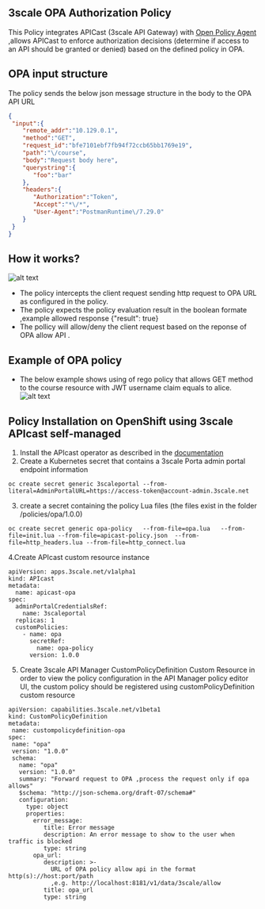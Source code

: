 
## 3scale OPA Authorization Policy

This Policy integrates APICast (3scale API Gateway) with  [Open Policy Agent](https://www.openpolicyagent.org/)  ,allows APICast to enforce authorization decisions (determine if access to an API should be granted or denied)  based on the defined policy in OPA.


## OPA input structure
 The policy sends the below json message structure in the body to the OPA API URL 
  ```json          
{
   "input":{
      "remote_addr":"10.129.0.1",
      "method":"GET",
      "request_id":"bfe7101ebf7fb94f72ccb65bb1769e19",
      "path":"\/course",
      "body":"Request body here",
      "querystring":{
         "foo":"bar"
      },
      "headers":{
         "Authorization":"Token",
         "Accept":"*\/*",
         "User-Agent":"PostmanRuntime\/7.29.0"
      }
   }
}
```

## How it works?
![alt text](https://github.com/abdelhamidfg/opa-authorization-policy/blob/master/opa-flow.jpg?raw=true)
- The policy intercepts the client request sending http request to OPA URL as configured in the policy. 
- The policy expects the policy evaluation result in the boolean formate  ,example allowed response {"result": true}
- The pollicy will allow/deny the client request based on the reponse of OPA allow API .
 
 ## Example of OPA policy 
- The below example shows using of rego policy that allows GET method to the course resource with JWT username claim equals to alice.
 ![alt text](https://github.com/abdelhamidfg/opa-authorization-policy/blob/master/jwt-policy.jpg?raw=true)

## Policy Installation on OpenShift using 3scale APIcast self-managed

  
1. Install the APIcast operator as described in the [documentation](https://github.com/3scale/apicast-operator/blob/master/doc/quickstart-guide.md#Install-the-APIcast-operator)
2. Create a Kubernetes secret that contains a 3scale Porta admin portal endpoint information
```shell
oc create secret generic 3scaleportal --from-literal=AdminPortalURL=https://access-token@account-admin.3scale.net
```
3. create a secret containing the policy Lua files (the files exist in the  folder /policies/opa/1.0.0)
```shell
oc create secret generic opa-policy   --from-file=opa.lua   --from-file=init.lua --from-file=apicast-policy.json  --from-file=http_headers.lua --from-file=http_connect.lua 
```
4.Create APIcast custom resource instance
```shell
apiVersion: apps.3scale.net/v1alpha1
kind: APIcast
metadata:
  name: apicast-opa
spec: 
  adminPortalCredentialsRef:
    name: 3scaleportal
  replicas: 1  
  customPolicies:
    - name: opa
      secretRef:
        name: opa-policy
      version: 1.0.0
```
5. Create 3scale API Manager CustomPolicyDefinition Custom Resource 
 in order to view the policy configuration in the API Manager policy editor UI, the custom policy should be registered using customPolicyDefinition custom resource
```shell
apiVersion: capabilities.3scale.net/v1beta1
kind: CustomPolicyDefinition
metadata:
 name: custompolicydefinition-opa
spec:
 name: "opa"
 version: "1.0.0"
 schema:
   name: "opa"
   version: "1.0.0"
   summary: "Forward request to OPA ,process the request only if opa allows"
   $schema: "http://json-schema.org/draft-07/schema#"
   configuration:
     type: object
     properties:
       error_message:
          title: Error message
          description: An error message to show to the user when traffic is blocked
          type: string
       opa_url:
          description: >-
            URL of OPA policy allow api in the format http(s)://host:port/path
            ,e.g. http://localhost:8181/v1/data/3scale/allow
          title: opa_url
          type: string    
```
